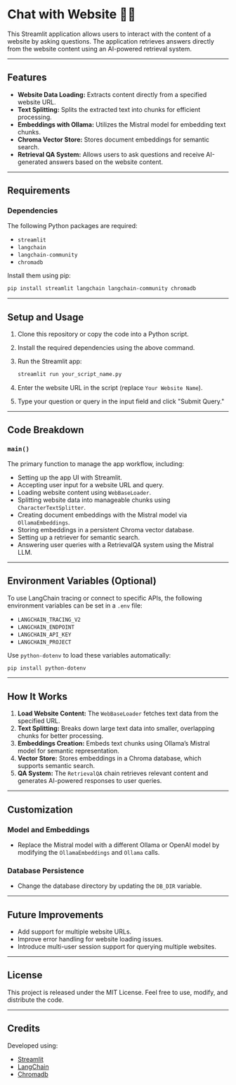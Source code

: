 
# Chat with Website 🦜🔗

This Streamlit application allows users to interact with the content of a website by asking questions. The application retrieves answers directly from the website content using an AI-powered retrieval system.

---

## Features

- **Website Data Loading:** Extracts content directly from a specified website URL.
- **Text Splitting:** Splits the extracted text into chunks for efficient processing.
- **Embeddings with Ollama:** Utilizes the Mistral model for embedding text chunks.
- **Chroma Vector Store:** Stores document embeddings for semantic search.
- **Retrieval QA System:** Allows users to ask questions and receive AI-generated answers based on the website content.

---

## Requirements

### Dependencies

The following Python packages are required:
- `streamlit`
- `langchain`
- `langchain-community`
- `chromadb`

Install them using pip:

```bash
pip install streamlit langchain langchain-community chromadb
```

---

## Setup and Usage

1. Clone this repository or copy the code into a Python script.
2. Install the required dependencies using the above command.
3. Run the Streamlit app:

   ```bash
   streamlit run your_script_name.py
   ```

4. Enter the website URL in the script (replace `Your Website Name`).
5. Type your question or query in the input field and click "Submit Query."

---

## Code Breakdown

### `main()`
The primary function to manage the app workflow, including:
- Setting up the app UI with Streamlit.
- Accepting user input for a website URL and query.
- Loading website content using `WebBaseLoader`.
- Splitting website data into manageable chunks using `CharacterTextSplitter`.
- Creating document embeddings with the Mistral model via `OllamaEmbeddings`.
- Storing embeddings in a persistent Chroma vector database.
- Setting up a retriever for semantic search.
- Answering user queries with a RetrievalQA system using the Mistral LLM.

---

## Environment Variables (Optional)

To use LangChain tracing or connect to specific APIs, the following environment variables can be set in a `.env` file:
- `LANGCHAIN_TRACING_V2`
- `LANGCHAIN_ENDPOINT`
- `LANGCHAIN_API_KEY`
- `LANGCHAIN_PROJECT`

Use `python-dotenv` to load these variables automatically:
```bash
pip install python-dotenv
```

---

## How It Works

1. **Load Website Content:** The `WebBaseLoader` fetches text data from the specified URL.
2. **Text Splitting:** Breaks down large text data into smaller, overlapping chunks for better processing.
3. **Embeddings Creation:** Embeds text chunks using Ollama’s Mistral model for semantic representation.
4. **Vector Store:** Stores embeddings in a Chroma database, which supports semantic search.
5. **QA System:** The `RetrievalQA` chain retrieves relevant content and generates AI-powered responses to user queries.

---

## Customization

### Model and Embeddings
- Replace the Mistral model with a different Ollama or OpenAI model by modifying the `OllamaEmbeddings` and `Ollama` calls.

### Database Persistence
- Change the database directory by updating the `DB_DIR` variable.

---

## Future Improvements
- Add support for multiple website URLs.
- Improve error handling for website loading issues.
- Introduce multi-user session support for querying multiple websites.

---

## License

This project is released under the MIT License. Feel free to use, modify, and distribute the code.

--- 

## Credits

Developed using:
- [Streamlit](https://streamlit.io/)
- [LangChain](https://www.langchain.com/)
- [Chromadb](https://www.trychroma.com/)
